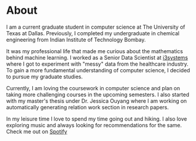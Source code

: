 # About

<!--
<img src="/images/me_about.jpg" width="410" height="400" style="float:centre"/>
-->

I am a current graduate student in computer science at The University of Texas at Dallas. Previously,  I completed my undergraduate in chemical engineering from Indian Institute of Technology Bombay. 

It was my professional life that made me curious about the mathematics behind machine learning. I worked as a Senior Data Scientist at [i3systems](http://www.i3systems.in/) where I got to experiment with "messy" data from the healthcare industry. To gain a more fundamental understanding of computer science, I decided to pursue my graduate studies. 

Currently, I am loving the coursework in computer science and plan on taking more challenging courses in the upcoming semesters. I also started with my master's thesis under Dr. Jessica Ouyang where I am working on automatically generating relation work section in research papers.  

In my leisure time I love to spend my time going out and hiking. I also love exploring music and always looking for recommendations for the same. Check me out on [Spotify](https://open.spotify.com/user/21u5vb34jvu5ehdvwtb3l4rlq)